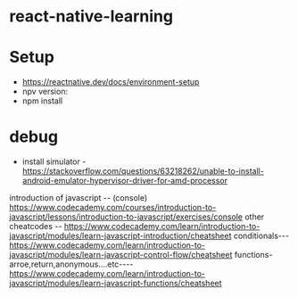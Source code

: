 # react-native-learning

# Setup
- https://reactnative.dev/docs/environment-setup
- npv version: 
- npm install 


# debug
- install simulator - https://stackoverflow.com/questions/63218262/unable-to-install-android-emulator-hypervisor-driver-for-amd-processor


introduction of javascript -- (console) https://www.codecademy.com/courses/introduction-to-javascript/lessons/introduction-to-javascript/exercises/console
other cheatcodes -- https://www.codecademy.com/learn/introduction-to-javascript/modules/learn-javascript-introduction/cheatsheet
conditionals---https://www.codecademy.com/learn/introduction-to-javascript/modules/learn-javascript-control-flow/cheatsheet
functions-arroe,return,anonymous....etc----https://www.codecademy.com/learn/introduction-to-javascript/modules/learn-javascript-functions/cheatsheet
